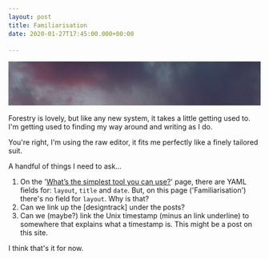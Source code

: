 ```yaml
---
layout: post
title: Familiarisation
date: 2020-01-27T17:45:00.000+00:00

---
```

![Squash](/uploads/squash.jpg)

Forestry is lovely, but like any new system, it takes a little getting used to. I'm getting used to finding my way around and writing as I do.

You're right, I'm using the raw editor, it fits me perfectly like a finely tailored suit.

A handful of things I need to ask…

1. On the '[What’s the simplest tool you can use?](/2020/01/24/whats-the-simplest-tool-you-can-use.html)' page, there are YAML fields for: `layout`, `title` and `date`. But, on this page ('Familiarisation') there's no field for `layout`. Why is that?
2. Can we link up the \[designtrack\] under the posts?
3. Can we (maybe?) link the Unix timestamp (minus an link underline) to somewhere that explains what a timestamp is. This might be a post on this site.

I think that's it for now.